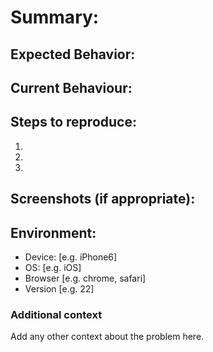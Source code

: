 # Summary:

## Expected Behavior:

## Current Behaviour:

## Steps to reproduce:

1.  
2.
3.

## Screenshots (if appropriate):


## Environment:
 - Device: [e.g. iPhone6]
 - OS: [e.g. iOS]
 - Browser [e.g. chrome, safari]
 - Version [e.g. 22]

### Additional context
Add any other context about the problem here.
